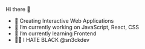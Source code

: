 Hi there 👋


- 🚀 Creating Interactive Web Applications
- 🔭 I’m currently working on JavaScript, React, CSS
- 🌱 I’m currently learning Frontend 
- 👨🏿 I HATE BLACK @sn3ckdev

